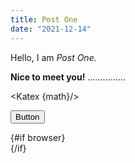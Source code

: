 ```yaml
---
title: Post One
date: "2021-12-14"
---
```


<script>
  import Katex from "$lib/components/Katex.svelte";
  //import Plot from "$lib/components/Plot.svelte";
  import Plot from "$lib/components/CakePlot.svelte";
  import Comments from "disqus-svelte"; // You can use any alias.
  import { browser } from '$app/env';

  const math = "ax^2+bx+c=0";
</script>

Hello, I am _Post One._

**Nice to meet you!** ...............

<Katex {math}/>

<button class="bg-blue-500 hover:bg-blue-700 text-white font-bold py-2 px-4 rounded">
  Button
</button>

{#if browser}
  <Plot />
  <Comments identifier="post-1"  shortname="codelrond" />	
{/if}
